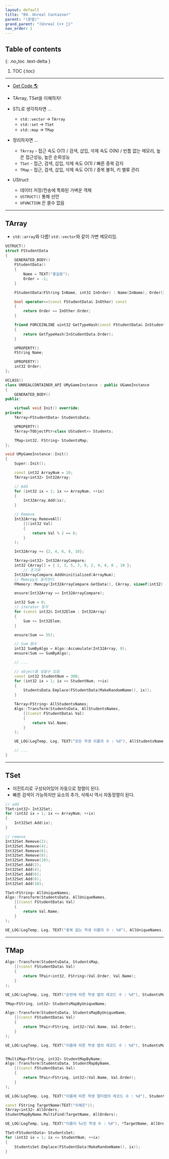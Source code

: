 ```yaml
---
layout: default
title: "09. Unreal Container"
parent: "(문법)"
grand_parent: "(Unreal C++ 🚀)"
nav_order: 1
---
```


## Table of contents
{: .no_toc .text-delta }

1. TOC
{:toc}

---

* [Get Code 🌎](https://github.com/Arthur880708/Unreal_Cpp_basic/tree/main/8.Container)

* TArray, TSet을 이해하자!

* STL로 생각하자면 ...
    * `std::vector` -> `TArray`
    * `std::set` -> `TSet`
    * `std::map` -> `TMap`

* 정리하자면 ...
    * `TArray` - 접근 속도 O(1) / 검색, 삽입, 삭제 속도 O(N) / 빈틈 없는 메모리, 높은 접근성능, 높은 순회성능
    * `TSet` - 접근, 검색, 삽입, 삭제 속도 O(1) / 빠른 중복 감지
    * `TMap` - 접근, 검색, 삽입, 삭제 속도 O(1) / 중복 불허, 키 밸류 관리

* UStruct
    * 데이터 저장/전송에 특화된 가벼운 객체
    * `USTRUCT()` 통해 선언
    * `UFUNCTION` 은 쓸수 없음

---

## TArray

* `std::array`와 다름! `std::vector`와 같이 가변 메모리임.

```cpp
USTRUCT()
struct FStudentData
{
	GENERATED_BODY()
	FStudentData()
	{
		Name = TEXT("홍길동");
		Order = -1;
	}

	FStudentData(FString InName, int32 InOrder) : Name(InName), Order(InOrder) {}

	bool operator==(const FStudentData& InOther) const
	{
		return Order == InOther.Order;
	}

	friend FORCEINLINE uint32 GetTypeHash(const FStudentData& InStudentData)
	{
		return GetTypeHash(InStudentData.Order);
	}

	UPROPERTY()
	FString Name;

	UPROPERTY()
	int32 Order;
};

UCLASS()
class UNREALCONTAINER_API UMyGameInstance : public UGameInstance
{
	GENERATED_BODY()
public:

	virtual void Init() override;
private:
	TArray<FStudentData> StudentsData;

	UPROPERTY()
	TArray<TObjectPtr<class UStudent>> Students;

	TMap<int32, FString> StudentsMap;
};
```

```cpp
void UMyGameInstance::Init()
{
	Super::Init();

	const int32 ArrayNum = 10;
	TArray<int32> Int32Array;

    // Add
	for (int32 ix = 1; ix <= ArrayNum; ++ix)
	{
		Int32Array.Add(ix);
	}

    // Remove
	Int32Array.RemoveAll(
		[](int32 Val)
		{
			return Val % 2 == 0;
		}
	);

	Int32Array += {2, 4, 6, 8, 10};

	TArray<int32> Int32ArrayCompare;
	int32 CArray[] = { 1, 3, 5, 7, 9, 2, 4, 6, 8 , 10 };
        // 초기화
	Int32ArrayCompare.AddUninitialized(ArrayNum);
    // Memcpy도 동작한다
	FMemory::Memcpy(Int32ArrayCompare.GetData(), CArray, sizeof(int32) * ArrayNum);

	ensure(Int32Array == Int32ArrayCompare);

	int32 Sum = 0;
    // iterator 동작
	for (const int32& Int32Elem : Int32Array)
	{
		Sum += Int32Elem;
	}

	ensure(Sum == 55);

    // Sum 함수
	int32 SumByAlgo = Algo::Accumulate(Int32Array, 0);
	ensure(Sum == SumByAlgo);

	// ...

    // object를 넣을수 있음
	const int32 StudentNum = 300;
	for (int32 ix = 1; ix <= StudentNum; ++ix)
	{
		StudentsData.Emplace(FStudentData(MakeRandomName(), ix));
	}

	TArray<FString> AllStudentsNames;
	Algo::Transform(StudentsData, AllStudentsNames,
		[](const FStudentData& Val)
		{
			return Val.Name;
		}
	);

	UE_LOG(LogTemp, Log, TEXT("모든 학생 이름의 수 : %d"), AllStudentsNames.Num());

    // ...
}
```

---

## TSet

* 이진트리로 구성되어있어 자동으로 정렬이 된다.
* 빠른 검색이 가능하지만 요소의 추가, 삭제시 역시 자동정렬이 된다.

```cpp
// add
TSet<int32> Int32Set;
for (int32 ix = 1; ix <= ArrayNum; ++ix)
{
    Int32Set.Add(ix);
}

// remove
Int32Set.Remove(2);
Int32Set.Remove(4);
Int32Set.Remove(6);
Int32Set.Remove(8);
Int32Set.Remove(10);
Int32Set.Add(2);
Int32Set.Add(4);
Int32Set.Add(6);
Int32Set.Add(8);
Int32Set.Add(10);

TSet<FString> AllUniqueNames;
Algo::Transform(StudentsData, AllUniqueNames,
    [](const FStudentData& Val)
    {
        return Val.Name;
    }
);

UE_LOG(LogTemp, Log, TEXT("중복 없는 학생 이름의 수 : %d"), AllUniqueNames.Num());
```

---

## TMap

```cpp
Algo::Transform(StudentsData, StudentsMap,
    [](const FStudentData& Val)
    {
        return TPair<int32, FString>(Val.Order, Val.Name);
    }
);

UE_LOG(LogTemp, Log, TEXT("순번에 따른 학생 맵의 레코드 수 : %d"), StudentsMap.Num());

TMap<FString, int32> StudentsMapByUniqueName;

Algo::Transform(StudentsData, StudentsMapByUniqueName,
    [](const FStudentData& Val)
    {
        return TPair<FString, int32>(Val.Name, Val.Order);
    }
);

UE_LOG(LogTemp, Log, TEXT("이름에 따른 학생 맵의 레코드 수 : %d"), StudentsMapByUniqueName.Num());


TMultiMap<FString, int32> StudentMapByName;
Algo::Transform(StudentsData, StudentMapByName,
    [](const FStudentData& Val)
    {
        return TPair<FString, int32>(Val.Name, Val.Order);
    }
);

UE_LOG(LogTemp, Log, TEXT("이름에 따른 학생 멀티맵의 레코드 수 : %d"), StudentMapByName.Num());

const FString TargetName(TEXT("이혜은"));
TArray<int32> AllOrders;
StudentMapByName.MultiFind(TargetName, AllOrders);

UE_LOG(LogTemp, Log, TEXT("이름이 %s인 학생 수 : %d"), *TargetName, AllOrders.Num());

TSet<FStudentData> StudentsSet;
for (int32 ix = 1; ix <= StudentNum; ++ix)
{
    StudentsSet.Emplace(FStudentData(MakeRandomName(), ix));
}
```